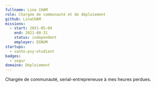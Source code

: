 ```yaml
---
fullname: Lina CHAM
role: Chargée de communauté et de déploiement
github: LinaCHAM
missions:
  - start: 2021-05-04
    end: 2021-08-31
    status: independent
    employer: DINUM
startups:
  - sante-psy-etudiant
badges:
  - segur
domaine: Déploiement
---
```


Chargée de communauté, serial-entrepreneuse à mes heures perdues.
